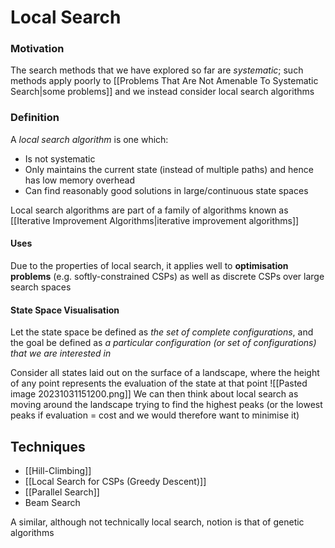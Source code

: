 # Local Search
### Motivation
The search methods that we have explored so far are *systematic*; such methods apply poorly to [[Problems That Are Not Amenable To Systematic Search|some problems]] and we instead consider local search algorithms
### Definition
A *local search algorithm* is one which:
- Is not systematic
- Only maintains the current state (instead of multiple paths) and hence has low memory overhead
- Can find reasonably good solutions in large/continuous state spaces

Local search algorithms are part of a family of algorithms known as [[Iterative Improvement Algorithms|iterative improvement algorithms]]
#### Uses
Due to the properties of local search, it applies well to **optimisation problems** (e.g. softly-constrained CSPs) as well as discrete CSPs over large search spaces
#### State Space Visualisation
Let the state space be defined as *the set of complete configurations*, and the goal be defined as *a particular configuration (or set of configurations) that we are interested in*

Consider all states laid out on the surface of a landscape, where the height of any point represents the evaluation of the state at that point
![[Pasted image 20231031151200.png]]
We can then think about local search as moving around the landscape trying to find the highest peaks (or the lowest peaks if evaluation = cost and we would therefore want to minimise it)
## Techniques
- [[Hill-Climbing]]
- [[Local Search for CSPs (Greedy Descent)]]
- [[Parallel Search]]
- Beam Search

A similar, although not technically local search, notion is that of genetic algorithms 
